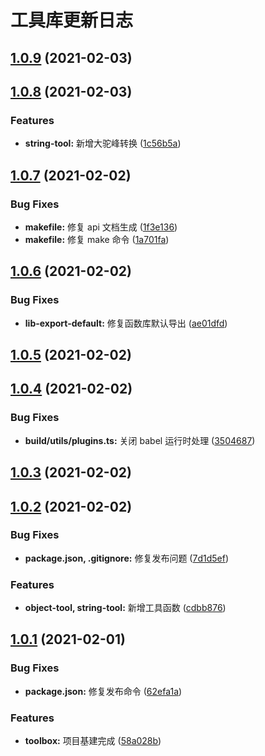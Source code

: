 # 工具库更新日志

## [1.0.9](https://github.com/RootWater/toolbox/compare/v1.0.8...v1.0.9) (2021-02-03)



## [1.0.8](https://github.com/RootWater/toolbox/compare/v1.0.7...v1.0.8) (2021-02-03)


### Features

* **string-tool:** 新增大驼峰转换 ([1c56b5a](https://github.com/RootWater/toolbox/commit/1c56b5ab1d3ea8c626b1b6efe718d965ffd7fd1e))



## [1.0.7](https://github.com/RootWater/toolbox/compare/v1.0.6...v1.0.7) (2021-02-02)


### Bug Fixes

* **makefile:** 修复 api 文档生成 ([1f3e136](https://github.com/RootWater/toolbox/commit/1f3e136403f723b1804b19f88bc69c6edda23138))
* **makefile:** 修复 make 命令 ([1a701fa](https://github.com/RootWater/toolbox/commit/1a701fabd883f032f099ec1964986946a31d82c6))



## [1.0.6](https://github.com/RootWater/toolbox/compare/v1.0.5...v1.0.6) (2021-02-02)


### Bug Fixes

* **lib-export-default:** 修复函数库默认导出 ([ae01dfd](https://github.com/RootWater/toolbox/commit/ae01dfd36bd87ccc9919be032a7cacf9e5ed00f3))



## [1.0.5](https://github.com/RootWater/toolbox/compare/v1.0.4...v1.0.5) (2021-02-02)



## [1.0.4](https://github.com/RootWater/toolbox/compare/v1.0.3...v1.0.4) (2021-02-02)


### Bug Fixes

* **build/utils/plugins.ts:** 关闭 babel 运行时处理 ([3504687](https://github.com/RootWater/toolbox/commit/350468790ee5159d817b328650f5e2c7de2c04ac))



## [1.0.3](https://github.com/RootWater/toolbox/compare/v1.0.2...v1.0.3) (2021-02-02)



## [1.0.2](https://github.com/RootWater/toolbox/compare/v1.0.1...v1.0.2) (2021-02-02)


### Bug Fixes

* **package.json, .gitignore:** 修复发布问题 ([7d1d5ef](https://github.com/RootWater/toolbox/commit/7d1d5ef50db8373127e5c2c55d2c8bcaea82b378))


### Features

* **object-tool, string-tool:** 新增工具函数 ([cdbb876](https://github.com/RootWater/toolbox/commit/cdbb876fc2c2f028c2bede148b4947875b1aa25b))



## [1.0.1](https://github.com/RootWater/toolbox/compare/58a028b2839b6609f591bc57eb55b5b1f5b0ecbf...v1.0.1) (2021-02-01)


### Bug Fixes

* **package.json:** 修复发布命令 ([62efa1a](https://github.com/RootWater/toolbox/commit/62efa1a83eef2817a331a2c59ab60710d760529e))


### Features

* **toolbox:** 项目基建完成 ([58a028b](https://github.com/RootWater/toolbox/commit/58a028b2839b6609f591bc57eb55b5b1f5b0ecbf))



